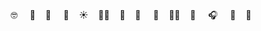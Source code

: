 <div style="text-align:center">
  <br><br><br>


🤓 &nbsp; &nbsp;   🧜‍&nbsp; &nbsp;  🦔 &nbsp; &nbsp;  🍌&nbsp; &nbsp;    ☀️&nbsp; &nbsp;    🚴🏻‍&nbsp; &nbsp;   🐳&nbsp; &nbsp;   🖤 &nbsp; &nbsp;   🌿&nbsp; &nbsp;    🤷🏻‍&nbsp; &nbsp;   🍉 &nbsp; &nbsp;   🎧 &nbsp; &nbsp;  🐣&nbsp; &nbsp;    🌊    

<br><br><br>
</div>
